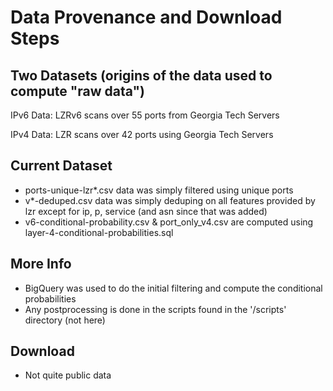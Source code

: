 # Data Provenance and Download Steps

## Two Datasets (origins of the data used to compute "raw data")
IPv6 Data: LZRv6 scans over 55 ports from Georgia Tech Servers

IPv4 Data: LZR scans over 42 ports using Georgia Tech Servers

## Current Dataset
- ports-unique-lzr*.csv data was simply filtered using unique ports
- v*-deduped.csv data was simply deduping on all features provided by lzr except for ip, p, service (and asn since that was added)
- v6-conditional-probability.csv & port_only_v4.csv are computed using layer-4-conditional-probabilities.sql

## More Info
- BigQuery was used to do the initial filtering and compute the conditional probabilities
- Any postprocessing is done in the scripts found in the '/scripts' directory (not here)

## Download
- Not quite public data